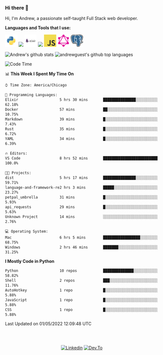 ### Hi there 👋

Hi, I'm Andrew, a passionate self-taught Full Stack web developer.

**Languages and Tools that I use:**  

<code><img height="40" src="https://raw.githubusercontent.com/github/explore/80688e429a7d4ef2fca1e82350fe8e3517d3494d/topics/python/python.png"></code>
<code><img height="40" src="https://fastapi.tiangolo.com/img/logo-margin/logo-teal.png"></code>
<code><img height="40" src="https://raw.githubusercontent.com/github/explore/d106aa3f6fa091ab80ab5c8cf0d931baff3caaea/topics/elixir/elixir.png"></code>
<code><img height="40" src="https://img.stackshare.io/service/3262/-s9uoLIN.png"></code>
<code><img height="40" src="https://raw.githubusercontent.com/github/explore/80688e429a7d4ef2fca1e82350fe8e3517d3494d/topics/javascript/javascript.png"></code>
<code><img height="40" src="https://raw.githubusercontent.com/github/explore/5c058a388828bb5fde0bcafd4bc867b5bb3f26f3/topics/graphql/graphql.png"></code>
<code><img height="40" src="https://raw.githubusercontent.com/github/explore/80688e429a7d4ef2fca1e82350fe8e3517d3494d/topics/postgresql/postgresql.png"></code>

![Andrew's github stats](https://github-readme-stats.vercel.app/api?username=andrewguest&show_icons=true&theme=vue-dark&count_private=true)
<img height="180em" src="https://github-readme-stats.vercel.app/api/top-langs/?username=andrewguest&theme=vue-dark&layout=compact" alt="andrewguest's github top languages" />

<!--START_SECTION:waka-->
![Code Time](http://img.shields.io/badge/Code%20Time-1%2C072%20hrs%2018%20mins-blue)

📊 **This Week I Spent My Time On** 

```text
⌚︎ Time Zone: America/Chicago

💬 Programming Languages: 
Elixir                   5 hrs 30 mins       ███████████████░░░░░░░░░░   62.18% 
Docker                   57 mins             ██░░░░░░░░░░░░░░░░░░░░░░░   10.75% 
Markdown                 39 mins             █░░░░░░░░░░░░░░░░░░░░░░░░   7.43% 
Rust                     35 mins             █░░░░░░░░░░░░░░░░░░░░░░░░   6.72% 
YAML                     34 mins             █░░░░░░░░░░░░░░░░░░░░░░░░   6.39%

🔥 Editors: 
VS Code                  8 hrs 52 mins       █████████████████████████   100.0%

🐱‍💻 Projects: 
dist                     5 hrs 17 mins       ███████████████░░░░░░░░░░   59.71% 
language-and-framework-re2 hrs 3 mins        █████░░░░░░░░░░░░░░░░░░░░   23.27% 
petpal_umbrella          31 mins             █░░░░░░░░░░░░░░░░░░░░░░░░   5.93% 
api_requests             29 mins             █░░░░░░░░░░░░░░░░░░░░░░░░   5.63% 
Unknown Project          14 mins             ░░░░░░░░░░░░░░░░░░░░░░░░░   2.76%

💻 Operating System: 
Mac                      6 hrs 5 mins        █████████████████░░░░░░░░   68.75% 
Windows                  2 hrs 46 mins       ███████░░░░░░░░░░░░░░░░░░   31.25%

```

**I Mostly Code in Python** 

```text
Python                   10 repos            ██████████████░░░░░░░░░░░   58.82% 
Shell                    2 repos             ███░░░░░░░░░░░░░░░░░░░░░░   11.76% 
AutoHotkey               1 repo              █░░░░░░░░░░░░░░░░░░░░░░░░   5.88% 
JavaScript               1 repo              █░░░░░░░░░░░░░░░░░░░░░░░░   5.88% 
CSS                      1 repo              █░░░░░░░░░░░░░░░░░░░░░░░░   5.88%

```



 Last Updated on 01/05/2022 12:09:48 UTC
<!--END_SECTION:waka-->

<br><br>
<p align="center">
   <a href="https://www.linkedin.com/in/andrew-guest-a891759a" target="_blank"><img src="https://img.shields.io/badge/LinkedIn-0077B5?style=for-the-badge&logo=linkedin&logoColor=white" alt="Linkedin"></a>
  <a href="https://dev.to/aguest" target="_blank"><img src="https://img.shields.io/badge/Dev.to-0A0A0A?style=for-the-badge&logo=dev%2Eto&logoColor=white" alt="Dev.To"></a>
</p>
